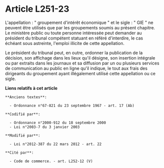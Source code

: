 # Article L251-23

L'appellation : " groupement d'intérêt économique " et le sigle : " GIE " ne peuvent être utilisés que par les groupements
soumis au présent chapitre. Le ministère public ou toute personne intéressée peut demander au président du tribunal compétent
statuant en référé d'interdire, le cas échéant sous astreinte, l'emploi illicite de cette appellation. 

Le président du tribunal peut, en outre, ordonner la publication de la décision, son affichage dans les lieux qu'il désigne,
son insertion intégrale ou par extraits dans les journaux et sa diffusion par un ou plusieurs services de communication au
public en ligne qu'il indique, le tout aux frais des dirigeants du groupement ayant illégalement utilisé cette appellation ou
ce sigle.

**Liens relatifs à cet article**

	**Anciens textes**:

	  - Ordonnance n°67-821 du 23 septembre 1967 - art. 17 (Ab)

	**Codifié par**:

	  - Ordonnance n°2000-912 du 18 septembre 2000
	  - Loi n°2003-7 du 3 janvier 2003

	**Modifié par**:

	  - Loi n°2012-387 du 22 mars 2012 - art. 22

	**Cité par**:

	  - Code de commerce. - art. L252-12 (V)

